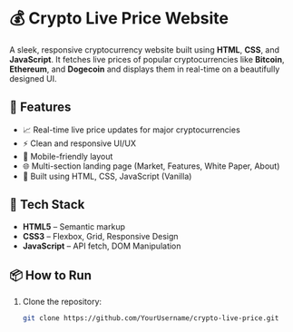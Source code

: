 # 💰 Crypto Live Price Website

A sleek, responsive cryptocurrency website built using **HTML**, **CSS**, and **JavaScript**. It fetches live prices of popular cryptocurrencies like **Bitcoin**, **Ethereum**, and **Dogecoin** and displays them in real-time on a beautifully designed UI.


## 🚀 Features

- 📈 Real-time live price updates for major cryptocurrencies
- ⚡ Clean and responsive UI/UX
- 📱 Mobile-friendly layout
- 🌐 Multi-section landing page (Market, Features, White Paper, About)
- 🧩 Built using HTML, CSS, JavaScript (Vanilla)

## 🧠 Tech Stack

- **HTML5** – Semantic markup
- **CSS3** – Flexbox, Grid, Responsive Design
- **JavaScript** – API fetch, DOM Manipulation


## 📦 How to Run

1. Clone the repository:
   ```bash
   git clone https://github.com/YourUsername/crypto-live-price.git
